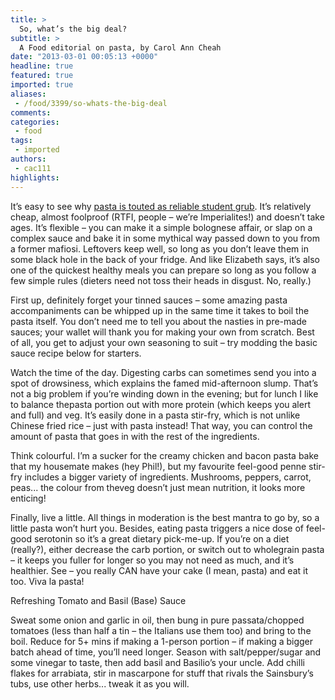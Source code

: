 ```yaml
---
title: >
  So, what’s the big deal?
subtitle: >
  A Food editorial on pasta, by Carol Ann Cheah
date: "2013-03-01 00:05:13 +0000"
headline: true
featured: true
imported: true
aliases:
 - /food/3399/so-whats-the-big-deal
comments:
categories:
 - food
tags:
 - imported
authors:
 - cac111
highlights:
---
```


It’s easy to see why [pasta is touted as reliable student grub](http://felixonline.co.uk/food/3398/pasta-la-vista-baby/). It’s relatively cheap, almost foolproof (RTFI, people – we’re Imperialites!) and doesn’t take ages. It’s flexible – you can make it a simple bolognese affair, or slap on a complex sauce and bake it in some mythical way passed down to you from a former mafiosi. Leftovers keep well, so long as you don’t leave them in some black hole in the back of your fridge. And like Elizabeth says, it’s also one of the quickest healthy meals you can prepare so long as you follow a few simple rules (dieters need not toss their heads in disgust. No, really.)

First up, definitely forget your tinned sauces – some amazing pasta accompaniments can be whipped up in the same time it takes to boil the pasta itself. You don’t need me to tell you about the nasties in pre-made sauces; your wallet will thank you for making your own from scratch. Best of all, you get to adjust your own seasoning to suit – try modding the basic sauce recipe below for starters.

Watch the time of the day. Digesting carbs can sometimes send you into a spot of drowsiness, which explains the famed mid-afternoon slump. That’s not a big problem if you’re winding down in the evening; but for lunch I like to balance thepasta portion out with more protein (which keeps you alert and full) and veg. It’s easily done in a pasta stir-fry, which is not unlike Chinese fried rice – just with pasta instead! That way, you can control the amount of pasta that goes in with the rest of the ingredients.

Think colourful. I’m a sucker for the creamy chicken and bacon pasta bake that my housemate makes (hey Phil!), but my favourite feel-good penne stir-fry includes a bigger variety of ingredients. Mushrooms, peppers, carrot, peas... the colour from theveg doesn’t just mean nutrition, it looks more enticing!

Finally, live a little. All things in moderation is the best mantra to go by, so a little pasta won’t hurt you. Besides, eating pasta triggers a nice dose of feel-good serotonin so it’s a great dietary pick-me-up. If you’re on a diet (really?), either decrease the carb portion, or switch out to wholegrain pasta – it keeps you fuller for longer so you may not need as much, and it’s healthier. See – you really CAN have your cake (I mean, pasta) and eat it too. Viva la pasta!

Refreshing Tomato and Basil (Base) Sauce

Sweat some onion and garlic in oil, then bung in pure passata/chopped tomatoes (less than half a tin – the Italians use them too) and bring to the boil. Reduce for 5+ mins if making a 1-person portion – if making a bigger batch ahead of time, you’ll need longer. Season with salt/pepper/sugar and some vinegar to taste, then add basil and Basilio’s your uncle. Add chilli flakes for arrabiata, stir in mascarpone for stuff that rivals the Sainsbury’s tubs, use other herbs... tweak it as you will.
